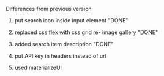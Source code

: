 Differences from previous version

1. put search icon inside input element "DONE"
2. replaced css flex with css grid re- image gallery "DONE"
3. added search item description "DONE"
4. put API key in headers instead of url

5. used materializeUI
